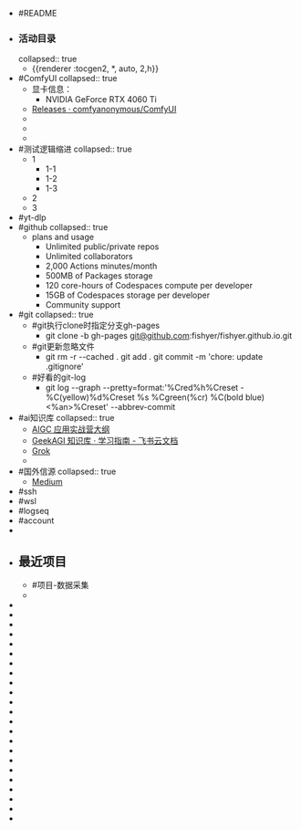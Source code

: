- #README
- ### 活动目录
  collapsed:: true
	- {{renderer :tocgen2, *, auto, 2,h}}
- #ComfyUI
  collapsed:: true
	- 显卡信息：
		- NVIDIA GeForce RTX 4060 Ti
	- [Releases · comfyanonymous/ComfyUI](https://github.com/comfyanonymous/ComfyUI/releases)
	-
	-
	-
- #测试逻辑缩进
  collapsed:: true
	- 1
		- 1-1
		- 1-2
		- 1-3
	- 2
	- 3
- #yt-dlp
- #github
  collapsed:: true
	- plans and usage
		- Unlimited public/private repos
		- Unlimited collaborators
		- 2,000 Actions minutes/month
		- 500MB of Packages storage
		- 120 core-hours of Codespaces compute per developer
		- 15GB of Codespaces storage per developer
		- Community support
- #git
  collapsed:: true
	- #git执行clone时指定分支gh-pages
		- git clone -b gh-pages git@github.com:fishyer/fishyer.github.io.git
	- #git更新忽略文件
		- git rm -r --cached . 
		  git add . 
		  git commit -m 'chore: update .gitignore'
	- #好看的git-log
		- git log --graph --pretty=format:'%Cred%h%Creset -%C(yellow)%d%Creset %s %Cgreen(%cr) %C(bold blue)<%an>%Creset' --abbrev-commit
- #ai知识库
  collapsed:: true
	- [AIGC 应用实战营大纲](https://shimo.im/docs/5rk9K94M5QtzQ83x/read)
	- [‌⁢⁡⁤⁡⁤⁢‬⁢﻿⁣‬‍​‌⁡​﻿​﻿⁡⁢⁢​​​‬⁣‌​⁣​‬﻿‍​⁢⁣⁢⁣‌‬‍‬⁤​⁡‬‬⁣GeekAGI 知识库 · 学习指南 - 飞书云文档](https://geek-agi.feishu.cn/wiki/B9rYwwg6xidZYJkbrlscxTQFnOc)
	- [Grok](https://grok.com/ )
	-
- #国外信源
  collapsed:: true
	- [Medium](https://medium.com/ )
- #ssh
- #wsl
- #logseq
- #account
-
- ## 最近项目
	- #项目-数据采集
	-
-
-
-
-
-
-
-
-
-
-
-
-
-
-
-
-
-
-
-
-
-
-
-